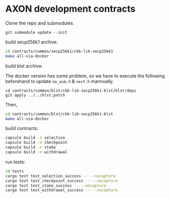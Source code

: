 # AXON development contracts

Clone the repo and submodules.
```
git submodule update --init
```

build secp256k1 archive:

``` sh
cd contracts/common/secp256k1/ckb-lib-secp256k1
make all-via-docker
```

build blst archive:   

The docker version has some problem, so we have to execute the following beforehand to update `no_asm.h` & `vect.h` mannually.
```
cd contracts/common/blst/ckb-lib-secp256k1-blst/blst/deps
git apply ../../blst.patch
```

Then, 
``` sh
cd contracts/common/blst/ckb-lib-secp256k1-blst
make all-via-docker
```

build contracts:

``` sh
capsule build -n selection
capsule build -n checkpoint
capsule build -n stake
capsule build -n withdrawal
```

run tests:

``` sh
cd tests
cargo test test_selection_success -- --nocapture
cargo test test_checkpoint_success -- --nocapture
cargo test test_stake_success -- --nocapture
cargo test test_withdrawal_success -- --nocapture
```
